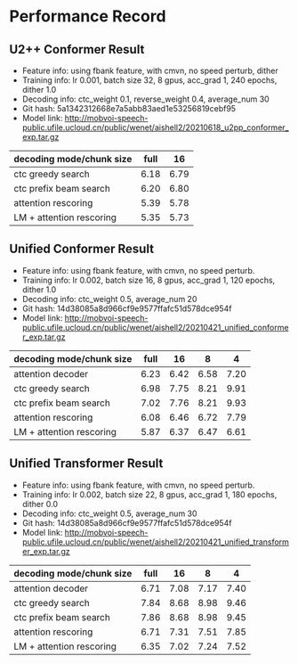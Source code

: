 # Performance Record

## U2++ Conformer Result

* Feature info: using fbank feature, with cmvn, no speed perturb, dither
* Training info: lr 0.001, batch size 32, 8 gpus, acc_grad 1, 240 epochs, dither 1.0
* Decoding info: ctc_weight 0.1, reverse_weight 0.4, average_num 30
* Git hash: 5a1342312668e7a5abb83aed1e53256819cebf95 
* Model link: http://mobvoi-speech-public.ufile.ucloud.cn/public/wenet/aishell2/20210618_u2pp_conformer_exp.tar.gz

| decoding mode/chunk size  | full  | 16    |
|---------------------------|-------|-------|
| ctc greedy search         | 6.18  | 6.79  |
| ctc prefix beam search    | 6.20  | 6.80  |
| attention rescoring       | 5.39  | 5.78  |
| LM + attention rescoring  | 5.35  | 5.73  |

## Unified Conformer Result

* Feature info: using fbank feature, with cmvn, no speed perturb.
* Training info: lr 0.002, batch size 16, 8 gpus, acc_grad 1, 120 epochs, dither 1.0
* Decoding info: ctc_weight 0.5, average_num 20
* Git hash: 14d38085a8d966cf9e9577ffafc51d578dce954f
* Model link: http://mobvoi-speech-public.ufile.ucloud.cn/public/wenet/aishell2/20210421_unified_conformer_exp.tar.gz

| decoding mode/chunk size  | full  | 16    | 8     | 4     |
|---------------------------|-------|-------|-------|-------|
| attention decoder         | 6.23  | 6.42  | 6.58  | 7.20  |
| ctc greedy search         | 6.98  | 7.75  | 8.21  | 9.91  |
| ctc prefix beam search    | 7.02  | 7.76  | 8.21  | 9.93  |
| attention rescoring       | 6.08  | 6.46  | 6.72  | 7.79  |
| LM + attention rescoring  | 5.87  | 6.37  | 6.47  | 6.61  |

## Unified Transformer Result

* Feature info: using fbank feature, with cmvn, no speed perturb.
* Training info: lr 0.002, batch size 22, 8 gpus, acc_grad 1, 180 epochs, dither 0.0
* Decoding info: ctc_weight 0.5, average_num 30
* Git hash: 14d38085a8d966cf9e9577ffafc51d578dce954f
* Model link: http://mobvoi-speech-public.ufile.ucloud.cn/public/wenet/aishell2/20210421_unified_transformer_exp.tar.gz

| decoding mode/chunk size  | full  | 16    | 8     | 4     |
|---------------------------|-------|-------|-------|-------|
| attention decoder         | 6.71  | 7.08  | 7.17  | 7.40  |
| ctc greedy search         | 7.84  | 8.68  | 8.98  | 9.46  |
| ctc prefix beam search    | 7.86  | 8.68  | 8.98  | 9.45  |
| attention rescoring       | 6.71  | 7.31  | 7.51  | 7.85  |
| LM + attention rescoring  | 6.35  | 7.02  | 7.24  | 7.52  |
